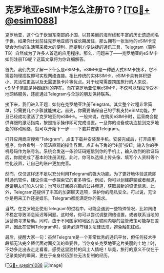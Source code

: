 # 克罗地亚eSIM卡怎么注册TG？[[TG💪+ @esim1088](https://t.me/s/esim1088)]

克罗地亚，这个位于欧洲东南部的小国，以其美丽的海岸线和丰富的历史遗迹闻名于世。如果你计划前往克罗地亚旅行或长期居住，那么拥有一张当地的eSIM卡无疑会为你的生活带来极大的便利。而提到方便快捷的通讯工具，Telegram（简称TG）自然成为了许多人首选的应用程序。那么，问题来了——克罗地亚的eSIM卡如何注册TG呢？这篇文章将为你详细解答。

首先，我们先来了解一下什么是eSIM卡。eSIM卡是一种嵌入式SIM卡技术，它不需要物理插拔即可实现网络连接。相比传统的实体SIM卡，eSIM卡具有体积更小、灵活性更高以及无需更换卡片等优点。对于经常需要跨国旅行的人来说，eSIM卡简直是神器级别的存在。而在克罗地亚使用eSIM卡，不仅可以轻松享受本地网络服务，还能通过Telegram与全球的朋友保持联系。

接下来，我们进入正题：如何在克罗地亚注册Telegram。其实整个过程非常简单，只需要几个步骤就能搞定。首先，你需要确保自己的手机支持eSIM功能，并且已经成功激活了克罗地亚的eSIM卡。一般来说，在购买eSIM卡时，运营商会提供详细的激活指南，按照指示操作即可完成设置。一旦你的设备成功连接到克罗地亚的移动网络，就可以开始下一步——下载并安装Telegram。

打开应用商店搜索“Telegram”，点击下载并安装至手机。安装完成后，打开应用程序，你会看到一个简洁直观的操作界面。点击右下角的“注册”按钮，输入你的手机号码作为账号名。系统会发送一条验证码短信到你的手机上，输入收到的验证码后，你就完成了基本的注册流程。此时，你可以选择上传头像、填写个人资料等个性化设置，让自己的账户更加完善。

然而，仅仅这样还不足以充分利用Telegram的强大功能。为了更好地体验这款即时通讯软件，建议你进一步探索它的更多特性。例如，你可以创建群聊或者频道，邀请朋友们加入讨论；也可以订阅感兴趣的公共频道，获取最新的资讯信息。此外，Telegram还提供了丰富的加密聊天选项，保护你的隐私安全。可以说，无论你是用来工作还是娱乐，Telegram都能满足你的需求。

当然，在克罗地亚使用Telegram的过程中，可能会遇到一些特殊情况，比如网络不稳定导致消息延迟等问题。这时候，你可以尝试调整网络设置，或者联系当地的运营商寻求帮助。同时，由于不同国家和地区对互联网内容的监管政策可能存在差异，因此在使用Telegram时，请务必遵守相关法律法规，避免触犯红线。

最后，提醒大家一句：虽然Telegram是一个非常优秀的通讯平台，但任何技术手段都无法完全替代面对面交流的重要性。当你身处克罗地亚这片美丽的土地上时，不妨多走出去走走看看，感受这里独特的风土人情吧！毕竟，旅行的意义不仅在于记录美好的瞬间，更在于亲身经历那些无法复制的经历。

[[TG💪+ @esim1088](https://t.me/s/esim1088) ![Image](https://i.postimg.cc/4NQfJmqS/Snipaste-2025-05-13-00-14-12.png)]